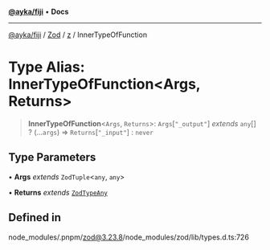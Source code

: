 [**@ayka/fiji**](../../../../../README.md) • **Docs**

***

[@ayka/fiji](../../../../../globals.md) / [Zod](../../../README.md) / [z](../README.md) / InnerTypeOfFunction

# Type Alias: InnerTypeOfFunction\<Args, Returns\>

> **InnerTypeOfFunction**\<`Args`, `Returns`\>: `Args`\[`"_output"`\] *extends* `any`[] ? (...`args`) => `Returns`\[`"_input"`\] : `never`

## Type Parameters

• **Args** *extends* `ZodTuple`\<`any`, `any`\>

• **Returns** *extends* [`ZodTypeAny`](ZodTypeAny.md)

## Defined in

node\_modules/.pnpm/zod@3.23.8/node\_modules/zod/lib/types.d.ts:726
